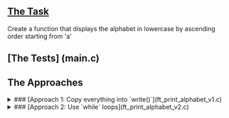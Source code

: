 ## [The Task](../c00.pdf)
Create a function that displays the alphabet in lowercase by ascending order starting from 'a'

## [The Tests] (main.c)

## The Approaches

<details>
<summary> ### [Approach 1: Copy everything into `write()`](ft_print_alphabet_v1.c) </summary>
This approach simply puts everything that needs to be written into a single `write()` command. It completes the task with very few lines. Just make sure the text is copied correctly and the number of characters to be printed correctly calibrated. 
</details>
<details>
<summary> ### [Approach 2: Use `while` loops](ft_print_alphabet_v2.c) </summary>
This approach uses `while` loops (and more lines of code) to achieve the same.

</details>
